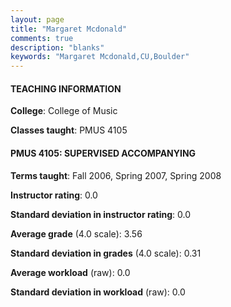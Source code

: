 ```yaml
---
layout: page
title: "Margaret Mcdonald" 
comments: true
description: "blanks"
keywords: "Margaret Mcdonald,CU,Boulder"
---
```

<head>
<script src="https://ajax.googleapis.com/ajax/libs/jquery/2.1.3/jquery.min.js"></script>
<script src="https://dl.dropboxusercontent.com/s/pc42nxpaw1ea4o9/highcharts.js?dl=0"></script>
<!-- <script src="../assets/js/highcharts.js"></script> -->
<style type="text/css">@font-face {
	font-family: "Bebas Neue";
	src: url(https://www.filehosting.org/file/details/544349/BebasNeue Regular.otf) format("opentype");
	}
	h1.Bebas { 
		font-family: "Bebas Neue", Verdana, Tahoma;
	}
</style>
</head>
	   
#### TEACHING INFORMATION

**College**: College of Music

**Classes taught**: PMUS 4105

#### PMUS 4105: SUPERVISED ACCOMPANYING

**Terms taught**: Fall 2006, Spring 2007, Spring 2008

**Instructor rating**: 0.0

**Standard deviation in instructor rating**: 0.0

**Average grade** (4.0 scale): 3.56

**Standard deviation in grades** (4.0 scale): 0.31

**Average workload** (raw): 0.0

**Standard deviation in workload** (raw): 0.0

